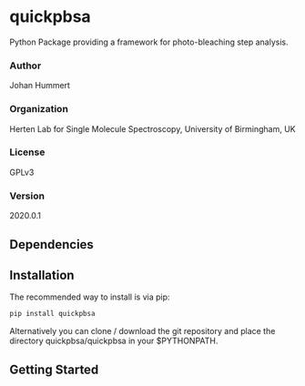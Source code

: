 # quickpbsa

Python Package providing a framework for photo-bleaching step analysis.


### Author
Johan Hummert


### Organization
Herten Lab for Single Molecule Spectroscopy, University of Birmingham, UK

### License
GPLv3

### Version
2020.0.1


## Dependencies

## Installation

The recommended way to install is via pip:

```python
pip install quickpbsa
```

Alternatively you can clone / download the git repository and place the directory quickpbsa/quickpbsa in your $PYTHONPATH.

## Getting Started


